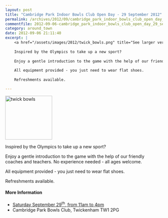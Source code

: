 ```yaml
---
layout: post
title: "Cambridge Park Indoor Bowls Club Open Day - 29 September 2012"
permalink: /archives/2012/09/cambridge_park_indoor_bowls_club_open_day_29_septe.html
commentfile: 2012-09-06-cambridge_park_indoor_bowls_club_open_day_29_septe
category: around_town
date: 2012-09-06 21:11:40
excerpt: |
    <a href="/assets/images/2012/twick_bowls.png" title="See larger version of - twick bowls"><img src="/assets/images/2012/twick_bowls_thumb.png" width="150" height="140" alt="twick bowls" class="photo right" /></a>
    
    Inspired by the Olympics to take up a new sport?
    
    Enjoy a gentle introduction to the game with the help of our friendly coaches and teachers. No experience needed - all ages welcome.
    
    All equipment provided - you just need to wear flat shoes.
    
    Refreshments available.

---
```


<a href="/assets/images/2012/twick_bowls.png" title="See larger version of - twick bowls"><img src="/assets/images/2012/twick_bowls_thumb.png" width="150" height="140" alt="twick bowls" class="photo right" /></a>

Inspired by the Olympics to take up a new sport?

Enjoy a gentle introduction to the game with the help of our friendly coaches and teachers. No experience needed - all ages welcome.

All equipment provided - you just need to wear flat shoes.

Refreshments available.

#### More Information

-   [Saturday September 29<sup>th</sup>, from 11am to 4pm](https://stmargarets.london/event/event/200705143577)
-   Cambridge Park Bowls Club, Twickenham TW1 2PG
